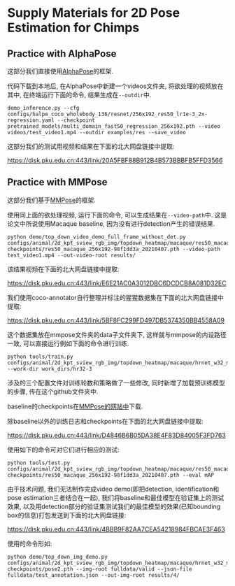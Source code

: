 # Supply Materials for 2D Pose Estimation for Chimps

## Practice with AlphaPose
这部分我们直接使用[AlphaPose](https://github.com/MVIG-SJTU/AlphaPose)的框架.

代码下载到本地后, 在AlphaPose中新建一个videos文件夹, 将欲处理的视频放在其中, 在终端运行下面的命令, 结果生成在`--outdir`中.

```
demo_inference.py --cfg configs/halpe_coco_wholebody_136/resnet/256x192_res50_lr1e-3_2x-regression.yaml --checkpoint pretrained_models/multi_domain_fast50_regression_256x192.pth --video videos/test_video1.mp4 --outdir examples/res --save_video
```

这部分我们的测试用视频和结果在下面的北大网盘链接中提取:

<https://disk.pku.edu.cn:443/link/20A5FBF88B912B4B573BBBFB5FFD3566>

## Practice with MMPose
这部分我们基于[MMPose](https://github.com/open-mmlab/mmpose)的框架.

使用同上面的欲处理视频, 运行下面的命令, 可以生成结果在`--video-path`中. 这是论文中所说使用Macaque baseline, 因为没有进行detection产生的错误结果.

```
python demo/top_down_video_demo_full_frame_without_det.py configs/animal/2d_kpt_sview_rgb_img/topdown_heatmap/macaque/res50_macaque_256x192.py checkpoints/res50_macaque_256x192-98f1dd3a_20210407.pth --video-path test_video1.mp4 --out-video-root results/
```

该结果视频在下面的北大网盘链接中提取:

<https://disk.pku.edu.cn:443/link/E6E21AC0A3012DBC6DCDCB8A081D32EC>

我们使用coco-annotator自行整理并标注的猩猩数据集在下面的北大网盘链接中提取:

<https://disk.pku.edu.cn:443/link/5BF8FC299FD497DB5374350BB4558A09>

这个数据集放在mmpose文件夹的data子文件夹下, 这样就与mmpose的内设路径一致, 可以直接运行例如下面的命令进行训练.

```
python tools/train.py configs/animal/2d_kpt_sview_rgb_img/topdown_heatmap/macaque/hrnet_w32_macaque_256x192.py --work-dir work_dirs/hr32-3
```

涉及的三个配置文件对训练轮数和策略做了一些修改, 同时新增了加载预训练模型的步骤, 传在这个github文件夹中.

baseline的checkpoints在[MMPose的网站中](https://mmpose.readthedocs.io/en/latest/topics/animal.html)下载.

除baseline以外的训练日志和checkpoints在下面的北大网盘链接中提取:

<https://disk.pku.edu.cn:443/link/D4846B6B05DA38E4F83D84005F3FD763>

使用如下的命令可对它们进行相应的测试:

```
python tools/test.py configs/animal/2d_kpt_sview_rgb_img/topdown_heatmap/macaque/res50_macaque_256x192.py checkpoints/res50_macaque_256x192-98f1dd3a_20210407.pth --eval mAP
```

由于技术问题, 我们无法制作完成video demo(即把detection, identification和pose estimation三者结合在一起), 我们将baseline和最佳模型在验证集上的测试效果, 以及用detection部分的验证集测试我们的最佳模型的效果(已知bounding box的信息)打包发送到下面的北大网盘链接:

<https://disk.pku.edu.cn:443/link/4BBB9F82AA7CEA54218984FBCAE3F463>

使用的命令形如:

```
python demo/top_down_img_demo.py configs/animal/2d_kpt_sview_rgb_img/topdown_heatmap/macaque/hrnet_w32_macaque_256x192.py checkpoints/pose2.pth --img-root fulldata/valid --json-file fulldata/test_annotation.json --out-img-root results/4/
```








